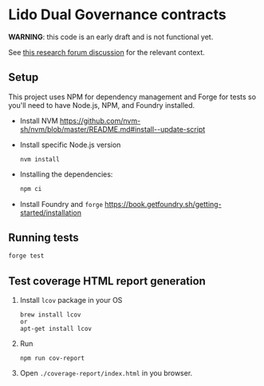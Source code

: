 # Lido Dual Governance contracts

**WARNING**: this code is an early draft and is not functional yet.

See [this research forum discussion](https://research.lido.fi/t/ldo-steth-dual-governance-continuation/5727) for the relevant context.

## Setup

This project uses NPM for dependency management and Forge for tests so you'll need to have Node.js, NPM, and Foundry installed.

* Install NVM https://github.com/nvm-sh/nvm/blob/master/README.md#install--update-script

* Install specific Node.js version
    ```
    nvm install
    ```

* Installing the dependencies:
    ```sh
    npm ci
    ```
* Install Foundry and `forge` https://book.getfoundry.sh/getting-started/installation

## Running tests

```sh
forge test
```

## Test coverage HTML report generation

1. Install `lcov` package in your OS
    ```
    brew install lcov
    or
    apt-get install lcov
    ```
2. Run
    ```
    npm run cov-report
    ```
3. Open `./coverage-report/index.html` in you browser.
